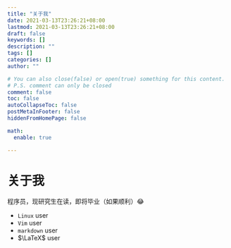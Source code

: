 ```yaml
---
title: "关于我"
date: 2021-03-13T23:26:21+08:00
lastmod: 2021-03-13T23:26:21+08:00
draft: false
keywords: []
description: ""
tags: []
categories: []
author: ""

# You can also close(false) or open(true) something for this content.
# P.S. comment can only be closed
comment: false
toc: false
autoCollapseToc: false
postMetaInFooter: false
hiddenFromHomePage: false

math:
  enable: true

---
```


<!--more-->

# 关于我

程序员，现研究生在读，即将毕业（如果顺利）:joy:

- `Linux` user
- `Vim` user
- `markdown` user
- $\LaTeX$ user
